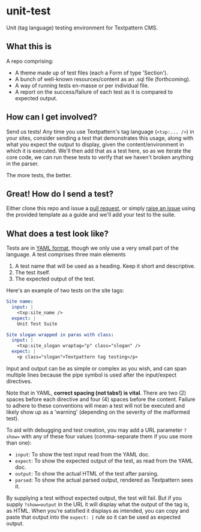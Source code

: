 # unit-test

Unit (tag language) testing environment for Textpattern CMS.

## What this is

A repo comprising:

* A theme made up of test files (each a Form of type 'Section').
* A bunch of well-known resources/content as an .sql file (forthcoming).
* A way of running tests en-masse or per individual file.
* A report on the success/failure of each test as it is compared to expected output.

## How can I get involved?

Send us tests! Any time you use Textpattern's tag language (`<txp:... />`) in your sites, consider sending a test that demonstrates this usage, along with what you expect the output to display, given the content/environment in which it is executed. We'll then add that as a test here, so as we iterate the core code, we can run these tests to verify that we haven't broken anything in the parser.

The more tests, the better.

## Great! How do I send a test?

Either clone this repo and issue a [pull request](https://github.com/textpattern/unit-test/pulls), or simply [raise an issue](https://github.com/textpattern/unit-test/issues) using the provided template as a guide and we'll add your test to the suite.

## What does a test look like?

Tests are in [YAML format](https://phoenixnap.com/blog/what-is-yaml-with-examples), though we only use a very small part of the language. A test comprises three main elements

1. A test name that will be used as a heading. Keep it short and descriptive.
2. The test itself.
3. The expected output of the test.

Here's an example of two tests on the site tags:

~~~ yaml
Site name:
  input: |
    <txp:site_name />
  expect: |
    Unit Test Suite

Site slogan wrapped in paras with class:
  input: |
    <txp:site_slogan wraptag="p" class="slogan" />
  expect: |
    <p class="slogan">Textpattern tag testing</p>
~~~

Input and output can be as simple or complex as you wish, and can span multiple lines because the pipe symbol is used after the input/expect directives.

Note that in YAML, **correct spacing (not tabs!) is vital**. There are two (2) spaces before each directive and four (4) spaces before the content. Failure to adhere to these conventions will mean a test will not be executed and likely show up as a 'warning' (depending on the severity of the malformed test).

To aid with debugging and test creation, you may add a URL parameter `?show=` with any of these four values (comma-separate them if you use more than one):

* `input`: To show the test input read from the YAML doc.
* `expect`: To show the expected output of the test, as read from the YAML doc.
* `output`: To show the actual HTML of the test after parsing.
* `parsed`: To show the actual parsed output, rendered as Textpattern sees it.

By supplying a test without expected output, the test will fail. But if you supply `?show=output` in the URL it will display what the output of the tag is, as HTML. When you’re satisfied it displays as intended, you can copy and paste that output into the `expect: |` rule so it can be used as expected output.
